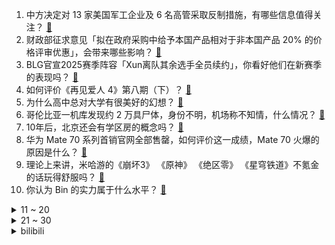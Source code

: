 1. 中方决定对 13 家美国军工企业及 6 名高管采取反制措施，有哪些信息值得关注？ [:link:](https://www.zhihu.com/question/6031660685)
2. 财政部征求意见「拟在政府采购中给予本国产品相对于非本国产品 20% 的价格评审优惠」，会带来哪些影响？ [:link:](https://www.zhihu.com/question/6051892835)
3. BLG官宣2025赛季阵容「Xun离队其余选手全员续约」，你看好他们在新赛季的表现吗？ [:link:](https://www.zhihu.com/question/6029337583)
4. 如何评价《再见爱人 4》第八期（下）？ [:link:](https://www.zhihu.com/question/6029266476)
5. 为什么高中总对大学有很美好的幻想？ [:link:](https://www.zhihu.com/question/4821914768)
6. 哥伦比亚一机库发现约 2 万具尸体，身份不明，机场称不知情，什么情况？ [:link:](https://www.zhihu.com/question/6096751996)
7. 10年后，北京还会有学区房的概念吗？ [:link:](https://www.zhihu.com/question/4605623690)
8. 华为 Mate 70 系列首销官网全部售罄，如何评价这一成绩，Mate 70 火爆的原因是什么？ [:link:](https://www.zhihu.com/question/5931749412)
9. 理论上来讲，米哈游的《崩坏3》 《原神》 《绝区零》 《星穹铁道》不氪金的话玩得舒服吗？ [:link:](https://www.zhihu.com/question/5497281601)
10. 你认为 Bin 的实力属于什么水平？ [:link:](https://www.zhihu.com/question/665393610)
<details>
<summary>11 ~ 20</summary>

11. 中国海警局回应菲船只故意冲撞中国海警船，表示「由此引发的一切后果由菲方承担」，菲方有何意图？ [:link:](https://www.zhihu.com/question/5922385306)
12. 「不婚也失权，结婚也失权，离婚也失权」，为什么农村妇女获得土地权益这么难？「土地」对她们意味着什么？ [:link:](https://www.zhihu.com/question/6016347466)
13. 从华为mate40开始要抢购，四年过去了，mate70仍然需要抢购，需求如此大，前期为什么不多备货呢？ [:link:](https://www.zhihu.com/question/5463730508)
14. 特朗普提名富翁贾里德·艾萨克曼担任新任 NASA 局长，你怎么看待这次令人惊讶的提名？ [:link:](https://www.zhihu.com/question/6015579626)
15. 在尤文的时候，为什么因扎吉表现比皮耶罗好，为什么卖掉的是因扎吉？ [:link:](https://www.zhihu.com/question/21649463)
16. 叙利亚首都大马士革传出连续枪炮声，驻叙利亚大使馆提醒中国公民尽快回国或离境，目前当地情况如何？ [:link:](https://www.zhihu.com/question/6064445699)
17. 陆展元为什么不喜欢李莫愁了？ [:link:](https://www.zhihu.com/question/319128517)
18. 据媒体报道，美国国债已突破 36 万亿美元，为什么美国国债持续飙升？将对美国经济带来哪些影响？ [:link:](https://www.zhihu.com/question/6044543519)
19. 琼瑶的作品总是充满炽热与执着，这种「为爱冲破枷锁」的观念如何影响一代人？在今天还有共鸣吗？ [:link:](https://www.zhihu.com/question/5936345266)
20. 短剧剧本这么挣钱，为什么网文作者不去改短剧剧本呢？ [:link:](https://www.zhihu.com/question/5177198632)
</details>
<details>
<summary>21 ~ 30</summary>

21. 中低端画师到底是什么水平？ [:link:](https://www.zhihu.com/question/533533465)
22. NBA常规赛湖人 93:134 惨败热火，詹姆斯29分，希罗单节7记3分，如何评价这场比赛？ [:link:](https://www.zhihu.com/question/6000216130)
23. 24-25 赛季英超第 14 轮阿森纳 2:0 曼联，阿莫林曼联生涯首败，如何评价这场比赛？ [:link:](https://www.zhihu.com/question/5980617066)
24. 导师 100% 放养，对我 0 关注 0 指导，我该怎么办？ [:link:](https://www.zhihu.com/question/5601254837)
25. 选择伴侣，相貌、钱财和人品哪个重要？ [:link:](https://www.zhihu.com/question/3624695858)
26. 大多游戏都存在空气墙，为何实际游玩时不同游戏的空气墙的感受大相径庭？ [:link:](https://www.zhihu.com/question/4852762941)
27. 如何评价夏尔•贝特兰？ [:link:](https://www.zhihu.com/question/513212901)
28. 如何评价「一个优秀的程序员应该能够只用键盘完成工作，因为用鼠标会浪费时间降低效率」的观点? [:link:](https://www.zhihu.com/question/2880253021)
29. 韩国政治到底是什么样子的？为什么很多韩剧、韩影都会暗示着韩国有政治黑暗的一面？ [:link:](https://www.zhihu.com/question/5876531961)
30. win64平台，c/cpp将long解释成32位，但微软自家的c#，为何却将long解释为64位？ [:link:](https://www.zhihu.com/question/5779674109)
</details><details>
<summary>bilibili</summary>

</details>